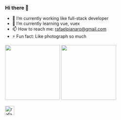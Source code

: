 ### Hi there 👋

- 🔭 I’m currently working like full-stack developer
- 🌱 I’m currently learning vue, vuex
- 📫 How to reach me: rafaelpianaro@gmail.com
- ⚡ Fun fact: Like photograph so much

<div>
  <img height="180em" src="https://github-readme-stats.vercel.app/api?username=rafaelpianaro&show_icons=true&theme=dark&include_all_commits=true&count_private=true" />
   <img height="180em" src="https://github-readme-stats.vercel.app/api/top-langs/?username=rafaelpianaro&layout=compact&langs_count=16&theme=dark" />
</div>

<div style="display: inline_block"><br>
  <img align="center" alt="rafael js" height="30" widht="40" src="https://raw.githubusercontent.com/jmnote/z-icons/master/svg/javascript.svg" />
  
</div>
